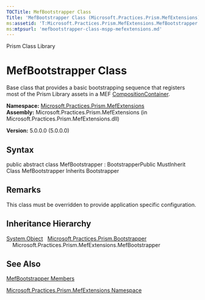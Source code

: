 ```yaml
---
TOCTitle: MefBootstrapper Class
Title: 'MefBootstrapper Class (Microsoft.Practices.Prism.MefExtensions)'
ms:assetid: 'T:Microsoft.Practices.Prism.MefExtensions.MefBootstrapper'
ms:mtpsurl: 'mefbootstrapper-class-mspp-mefextensions.md'
---
```


Prism Class Library

MefBootstrapper Class
=====================

Base class that provides a basic bootstrapping sequence that registers most of the Prism Library assets in a MEF [CompositionContainer](http://msdn.microsoft.com/en-us/library/dd833553).

**Namespace:** [Microsoft.Practices.Prism.MefExtensions](https://msdn.microsoft.com/library/microsoft.practices.prism.mefextensions)
**Assembly:** Microsoft.Practices.Prism.MefExtensions (in Microsoft.Practices.Prism.MefExtensions.dll)

**Version:** 5.0.0.0 (5.0.0.0)

## Syntax


public abstract class MefBootstrapper : BootstrapperPublic MustInherit Class MefBootstrapper Inherits Bootstrapper

Remarks
-------

 This class must be overridden to provide application specific configuration.

Inheritance Hierarchy
---------------------

<span id="familyToggle"></span>[System.Object](http://msdn.microsoft.com/en-us/library/e5kfa45b)
  [Microsoft.Practices.Prism.Bootstrapper](https://msdn.microsoft.com/library/microsoft.practices.prism.bootstrapper)
    Microsoft.Practices.Prism.MefExtensions.MefBootstrapper

See Also
--------


[MefBootstrapper Members](https://msdn.microsoft.com/allmembers.t:microsoft.practices.prism.mefextensions.mefbootstrapper)

[Microsoft.Practices.Prism.MefExtensions Namespace](https://msdn.microsoft.com/library/microsoft.practices.prism.mefextensions)
